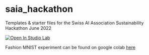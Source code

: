 # saia_hackathon
Templates &amp; starter files for the Swiss AI Association Sustainability Hackathon June 2022

[![Open In Studio Lab](https://studiolab.sagemaker.aws/studiolab.svg)](https://studiolab.sagemaker.aws/import/github/xxxrokxxx/saia_hackathon/blob/main/hackathon_lei.ipynb)

Fashion MNIST experiment can be found on google colab [here](https://colab.research.google.com/drive/1vMThb8142xJ6wsdW3c5o3GTMP13aXpbo?usp=sharing) 
